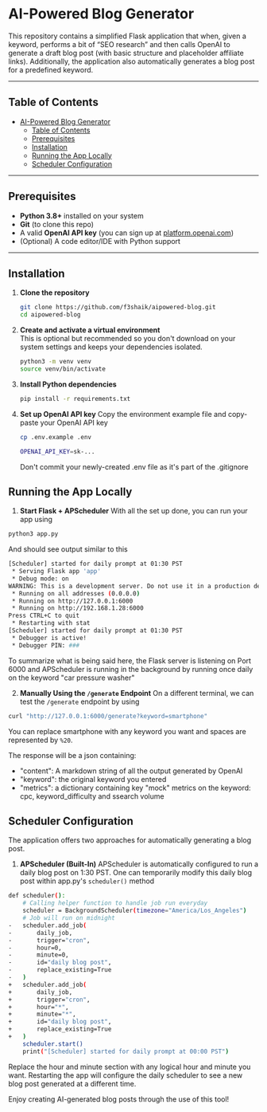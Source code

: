 # AI-Powered Blog Generator

This repository contains a simplified Flask application that when, given a keyword, performs a bit of “SEO research” and then calls OpenAI to generate a draft blog post (with basic structure and placeholder affiliate links). Additionally, the application also automatically generates a blog post for a predefined keyword.

---

## Table of Contents

- [AI-Powered Blog Generator](#ai-powered-blog-generator)
  - [Table of Contents](#table-of-contents)
  - [Prerequisites](#prerequisites)
  - [Installation](#installation)
  - [Running the App Locally](#running-the-app-locally)
  - [Scheduler Configuration](#scheduler-configuration)

---

## Prerequisites

- **Python 3.8+** installed on your system  
- **Git** (to clone this repo)  
- A valid **OpenAI API key** (you can sign up at [platform.openai.com](https://platform.openai.com))  
- (Optional) A code editor/IDE with Python support  

---

## Installation

1. **Clone the repository**  
   ```bash
   git clone https://github.com/f3shaik/aipowered-blog.git
   cd aipowered-blog
   ```

2. **Create and activate a virtual environment**  
   This is optional but recommended so you don't download on your system settings and keeps your dependencies isolated.
   ```bash
   python3 -m venv venv
   source venv/bin/activate
   ```

3. **Install Python dependencies**
   ```bash
   pip install -r requirements.txt
   ```

4. **Set up OpenAI API key**
   Copy the environment example file and copy-paste your OpenAI API key
   ```bash
   cp .env.example .env
   ```
   ```bash
   OPENAI_API_KEY=sk-...
   ```
   Don't commit your newly-created .env file as it's part of the .gitignore

## Running the App Locally

1. **Start Flask + APScheduler**
With all the set up done, you can run your app using
```bash
python3 app.py
```

And should see output similar to this
```bash
[Scheduler] started for daily prompt at 01:30 PST
 * Serving Flask app 'app'
 * Debug mode: on
WARNING: This is a development server. Do not use it in a production deployment.
 * Running on all addresses (0.0.0.0)
 * Running on http://127.0.0.1:6000
 * Running on http://192.168.1.28:6000
Press CTRL+C to quit
 * Restarting with stat
[Scheduler] started for daily prompt at 01:30 PST
 * Debugger is active!
 * Debugger PIN: ###
```
To summarize what is being said here, the Flask server is listening on Port 6000 and APScheduler is running in the background by running once daily on the keyword "car pressure washer"

2. **Manually Using the `/generate` Endpoint**
On a different terminal, we can test the `/generate` endpoint by using
```bash
curl "http://127.0.0.1:6000/generate?keyword=smartphone"
```
You can replace smartphone with any keyword you want and spaces are represented by `%20`. 

The response will be a json containing:
- "content": A markdown string of all the output generated by OpenAI
- "keyword": the original keyword you entered
- "metrics": a dictionary containing key "mock" metrics on the keyword: cpc, keyword_difficulty and ssearch volume

## Scheduler Configuration
The application offers two approaches for automatically generating a blog post.

1. **APScheduler (Built-In)**
APScheduler is automatically configured to run a daily blog post on 1:30 PST. One can temporarily modify this daily blog post within app.py's `scheduler()` method 
```bash
def scheduler():
    # Calling helper function to handle job run everyday
    scheduler = BackgroundScheduler(timezone="America/Los_Angeles")
    # Job will run on midnight
-   scheduler.add_job(
-       daily_job,
-       trigger="cron",
-       hour=0,
-       minute=0,
-       id="daily blog post",
-       replace_existing=True
-   )
+   scheduler.add_job(
+       daily_job,
+       trigger="cron",
+       hour="*",
+       minute="*",
+       id="daily blog post",
+       replace_existing=True
+   )
    scheduler.start()
    print("[Scheduler] started for daily prompt at 00:00 PST")
```
Replace the hour and minute section with any logical hour and minute you want. Restarting the app will configure the daily scheduler to see a new blog post generated at a different time.

Enjoy creating AI-generated blog posts through the use of this tool!